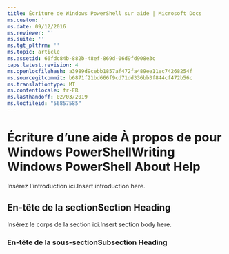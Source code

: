 ```yaml
---
title: Écriture de Windows PowerShell sur aide | Microsoft Docs
ms.custom: ''
ms.date: 09/12/2016
ms.reviewer: ''
ms.suite: ''
ms.tgt_pltfrm: ''
ms.topic: article
ms.assetid: 66fdc84b-882b-48ef-869d-06d9fd908e3c
caps.latest.revision: 4
ms.openlocfilehash: a3989d9cebb1857af472fa489ee11ec74268254f
ms.sourcegitcommit: b6871f21bd666f9cd71dd336bb3f844cf472b56c
ms.translationtype: MT
ms.contentlocale: fr-FR
ms.lasthandoff: 02/03/2019
ms.locfileid: "56857585"
---
```

# <a name="writing-windows-powershell-about-help"></a><span data-ttu-id="b273f-102">Écriture d’une aide À propos de pour Windows PowerShell</span><span class="sxs-lookup"><span data-stu-id="b273f-102">Writing Windows PowerShell About Help</span></span>

<span data-ttu-id="b273f-103">Insérez l'introduction ici.</span><span class="sxs-lookup"><span data-stu-id="b273f-103">Insert introduction here.</span></span>

## <a name="section-heading"></a><span data-ttu-id="b273f-104">En-tête de la section</span><span class="sxs-lookup"><span data-stu-id="b273f-104">Section Heading</span></span>

 <span data-ttu-id="b273f-105">Insérez le corps de la section ici.</span><span class="sxs-lookup"><span data-stu-id="b273f-105">Insert section body here.</span></span>

### <a name="subsection-heading"></a><span data-ttu-id="b273f-106">En-tête de la sous-section</span><span class="sxs-lookup"><span data-stu-id="b273f-106">Subsection Heading</span></span>
